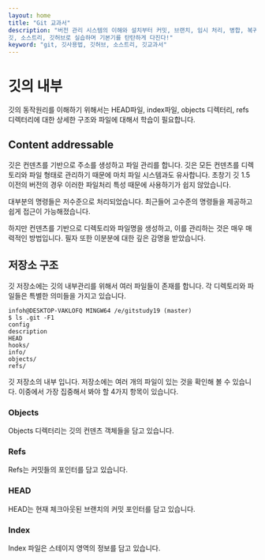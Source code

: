```yaml
---
layout: home
title: "Git 교과서"
description: "버전 관리 시스템의 이해와 설치부터 커밋, 브랜치, 임시 처리, 병합, 복귀, 서브모듈, 태그까지
깃, 소스트리, 깃허브로 실습하며 기본기를 탄탄하게 다진다!"
keyword: "git, 깃사용법, 깃허브, 소스트리, 깃교과서"
---
```

# 깃의 내부
깃의 동작원리를 이해하기 위해서는 HEAD파일, index파일, objects 디렉터리, refs 디렉터리에 대한 상세한 구조와 파일에 대해서 학습이 필요합니다.

## Content addressable
깃은 컨덴츠를 기반으로 주소를 생성하고 파일 관리를 합니다. 깃은 모든 컨덴츠를 디렉토리와 파일 형태로 관리하기 때문에 마치 파일 시스템과도 유사합니다. 초창기 깃 1.5 이전의 버전의 경우 이러한 파일처리 특성 때문에 사용하기가 쉽지 않았습니다.

대부분의 명령들은 저수준으로 처리되었습니다. 최근들어 고수준의 명령들을 제공하고 쉽게 접근이 가능해졌습니다.

하지만 컨덴츠를 기반으로 디렉토리와 파일명을 생성하고, 이를 관리하는 것은 매우 매력적인 방법입니다. 필자 또한 이분분에 대한 깊은 감명을 받았습니다.

## 저장소 구조
깃 저장소에는 깃의 내부관리를 위해서 여러 파일들이 존재를 합니다. 각 디렉토리와 파일들은 특별한 의미들을 가지고 있습니다. 

```
infoh@DESKTOP-VAKLOFQ MINGW64 /e/gitstudy19 (master)
$ ls .git -F1
config
description
HEAD
hooks/
info/
objects/
refs/
```

깃 저장소의 내부 입니다. 저장소에는 여러 개의 파일이 있는 것을 확인해 볼 수 있습니다. 이중에서 가장 집중해서 봐야 할 4가지 항목이 있습니다.

### Objects
Objects 디렉터리는 깃의 컨덴츠 객체들을 담고 있습니다.

### Refs
Refs는 커밋들의 포인터를 담고 있습니다.

### HEAD
HEAD는 현재 체크아웃된 브랜치의 커밋 포인터를 담고 있습니다.

### Index
Index 파일은 스테이지 영역의 정보를 담고 있습니다.

